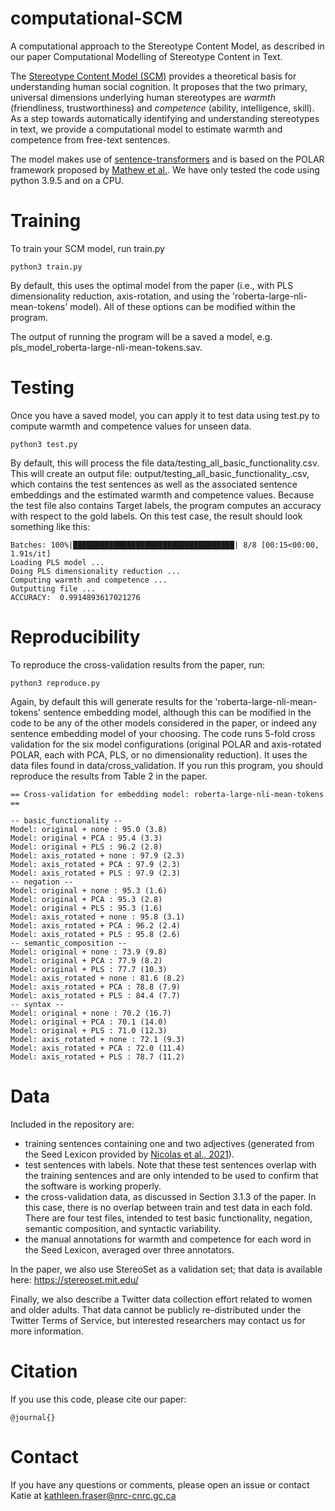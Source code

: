 # computational-SCM
A computational approach to the Stereotype Content Model, as described in our paper Computational Modelling of Stereotype Content in Text.
 
The [Stereotype Content Model (SCM)](https://www.sciencedirect.com/science/article/pii/S1364661306003299) provides a theoretical basis for understanding human social cognition. It proposes that the two primary, universal dimensions underlying human stereotypes are *warmth* (friendliness, trustworthiness) and *competence* (ability, intelligence, skill). As a step towards automatically identifying and understanding stereotypes in text, we provide a computational model to estimate warmth and competence from free-text sentences.

The model makes use of [sentence-transformers](https://www.sbert.net/) and is based on the POLAR framework proposed by [Mathew et al.](https://arxiv.org/pdf/2001.09876.pdf). We have only tested the code using python 3.9.5 and on a CPU. 


# Training
To train your SCM model, run train.py

```
python3 train.py
```

By default, this uses the optimal model from the paper (i.e., with PLS dimensionality reduction, axis-rotation, and using the 'roberta-large-nli-mean-tokens' model). All of these options can be modified within the program.

The output of running the program will be a saved a model, e.g. pls_model_roberta-large-nli-mean-tokens.sav.

# Testing

Once you have a saved model, you can apply it to test data using test.py to compute warmth and competence values for unseen data.

```
python3 test.py
```

By default, this will process the file data/testing_all_basic_functionality.csv. This will create an output file: output/testing_all_basic_functionality_<embedding-model>.csv, which contains the test sentences as well as the associated sentence embeddings and the estimated warmth and competence values. Because the test file also contains Target labels, the program computes an accuracy with respect to the gold labels. On this test case, the result should look something like this:
  
```
Batches: 100%|████████████████████████████████████| 8/8 [00:15<00:00,  1.91s/it]
Loading PLS model ...
Doing PLS dimensionality reduction ...
Computing warmth and competence ...
Outputting file ... 
ACCURACY:  0.9914893617021276
```
                                                                                                                                          
# Reproducibility

 To reproduce the cross-validation results from the paper, run:
                                                                      
```
python3 reproduce.py
```

Again, by default this will generate results for the 'roberta-large-nli-mean-tokens' sentence embedding model, although this can be modified in the code to be any of the other models considered in the paper, or indeed any sentence embedding model of your choosing. The code runs 5-fold cross validation for the six model configurations (original POLAR and axis-rotated POLAR, each with PCA, PLS, or no dimensionality reduction). It uses the data files found in data/cross_validation. If you run this program, you should reproduce the results from Table 2 in the paper. 
                                                                      
```
== Cross-validation for embedding model: roberta-large-nli-mean-tokens ==

-- basic_functionality --
Model: original + none : 95.0 (3.8)
Model: original + PCA : 95.4 (3.3)
Model: original + PLS : 96.2 (2.8)
Model: axis_rotated + none : 97.9 (2.3)
Model: axis_rotated + PCA : 97.9 (2.3)
Model: axis_rotated + PLS : 97.9 (2.3)
-- negation --
Model: original + none : 95.3 (1.6)
Model: original + PCA : 95.3 (2.8)
Model: original + PLS : 95.3 (1.6)
Model: axis_rotated + none : 95.8 (3.1)
Model: axis_rotated + PCA : 96.2 (2.4)
Model: axis_rotated + PLS : 95.8 (2.6)
-- semantic_composition --
Model: original + none : 73.9 (9.8)
Model: original + PCA : 77.9 (8.2)
Model: original + PLS : 77.7 (10.3)
Model: axis_rotated + none : 81.6 (8.2)
Model: axis_rotated + PCA : 78.8 (7.9)
Model: axis_rotated + PLS : 84.4 (7.7)
-- syntax --
Model: original + none : 70.2 (16.7)
Model: original + PCA : 70.1 (14.0)
Model: original + PLS : 71.0 (12.3)
Model: axis_rotated + none : 72.1 (9.3)
Model: axis_rotated + PCA : 72.0 (11.4)
Model: axis_rotated + PLS : 78.7 (11.2)
```
                                                                      
# Data

Included in the repository are:

- training sentences containing one and two adjectives (generated from the Seed Lexicon provided by [Nicolas et al., 2021](https://onlinelibrary.wiley.com/doi/full/10.1002/ejsp.2724)). 
- test sentences with labels. Note that these test sentences overlap with the training sentences and are only intended to be used to confirm that the software is working properly.
- the cross-validation data, as discussed in Section 3.1.3 of the paper. In this case, there is no overlap between train and test data in each fold. There are four test files, intended to test basic functionality, negation, semantic composition, and syntactic variability.
- the manual annotations for warmth and competence for each word in the Seed Lexicon, averaged over three annotators. 

In the paper, we also use StereoSet as a validation set; that data is available here: https://stereoset.mit.edu/

Finally, we also describe a Twitter data collection effort related to women and older adults. That data cannot be publicly re-distributed under the Twitter Terms of Service, but interested researchers may contact us for more information. 
                                                                  

# Citation

If you use this code, please cite our paper:

```
@journal{}
```

# Contact

If you have any questions or comments, please open an issue or contact Katie at kathleen.fraser@nrc-cnrc.gc.ca                                                                      

                                                                      
